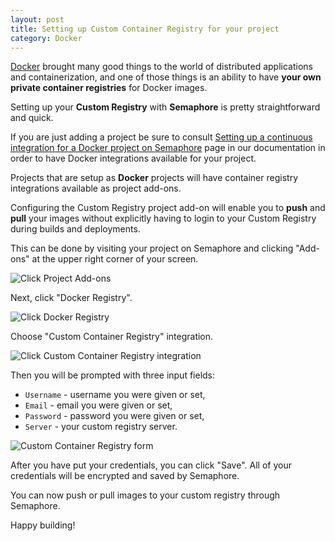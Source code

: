 ```yaml
---
layout: post
title: Setting up Custom Container Registry for your project
category: Docker
---
```


[Docker](https://www.docker.com/) brought many good things to the world of
distributed applications and containerization, and one of those things is an
ability to have **your own private container registries** for Docker images.

Setting up your **Custom Registry** with **Semaphore** is pretty
straightforward and quick.

If you are just adding a project be sure to consult
[Setting up a continuous integration for a Docker project on Semaphore](/docs/docker/setting-up-continuous-integration-for-docker-project.html)
page in our documentation in order to have Docker integrations available for
your project.

Projects that are setup as **Docker** projects will have container registry
integrations available as project add-ons.

Configuring the Custom Registry project add-on will enable you to **push** and
**pull** your images without explicitly having to login to your Custom Registry
during builds and deployments.

This can be done by visiting your project on Semaphore and clicking "Add-ons"
at the upper right corner of your screen.

<img src="/docs/assets/img/docker/shared/click-add-ons.png" class="img-responsive img-bordered" alt="Click Project Add-ons">

Next, click "Docker Registry".

<img src="/docs/assets/img/docker/shared/select-docker-registry.png" class="img-responsive img-bordered" alt="Click Docker Registry">

Choose "Custom Container Registry" integration.

<img src="/docs/assets/img/docker/setting-up-custom-container-registry-for-your-project/select-custom-container-registry.png" class="img-responsive img-bordered" alt="Click Custom Container Registry integration">

Then you will be prompted with three input fields:

  - `Username` - username you were given or set,
  - `Email` - email you were given or set,
  - `Password` - password you were given or set,
  - `Server` - your custom registry server.

<img src="/docs/assets/img/docker/setting-up-custom-container-registry-for-your-project/custom-container-registry-form.png" class="img-responsive img-bordered" alt="Custom Container Registry form">

After you have put your credentials, you can click "Save". All of your
credentials will be encrypted and saved by Semaphore.

You can now push or pull images to your custom registry through Semaphore.

Happy building!
